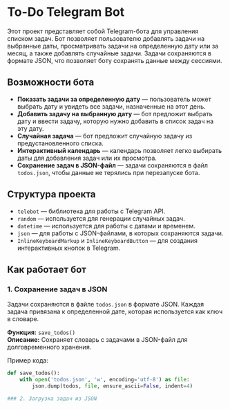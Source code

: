 # To-Do Telegram Bot

Этот проект представляет собой Telegram-бота для управления списком задач. Бот позволяет пользователю добавлять задачи на выбранные даты, просматривать задачи на определенную дату или за месяц, а также добавлять случайные задачи. Задачи сохраняются в формате JSON, что позволяет боту сохранять данные между сессиями.

## Возможности бота

- **Показать задачи за определенную дату** — пользователь может выбрать дату и увидеть все задачи, назначенные на этот день.
- **Добавить задачу на выбранную дату** — бот предложит выбрать дату и ввести задачу, которую нужно добавить в список задач на эту дату.
- **Случайная задача** — бот предложит случайную задачу из предустановленного списка.
- **Интерактивный календарь** — календарь позволяет легко выбирать даты для добавления задач или их просмотра.
- **Сохранение задач в JSON-файл** — задачи сохраняются в файл `todos.json`, чтобы данные не терялись при перезапуске бота.

## Структура проекта

- `telebot` — библиотека для работы с Telegram API.
- `random` — используется для генерации случайных задач.
- `datetime` — используется для работы с датами и временем.
- `json` — для работы с JSON-файлами, в которых сохраняются задачи.
- `InlineKeyboardMarkup` и `InlineKeyboardButton` — для создания интерактивных кнопок в Telegram.

## Как работает бот

### 1. Сохранение задач в JSON

Задачи сохраняются в файле `todos.json` в формате JSON. Каждая задача привязана к определенной дате, которая используется как ключ в словаре.

**Функция:** `save_todos()`  
**Описание:** Сохраняет словарь с задачами в JSON-файл для долговременного хранения.

Пример кода:
```python
def save_todos():
    with open('todos.json', 'w', encoding='utf-8') as file:
        json.dump(todos, file, ensure_ascii=False, indent=4)

### 2. Загрузка задач из JSON

